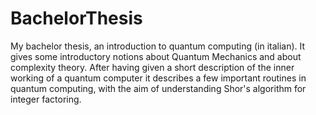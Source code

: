 # BachelorThesis
My bachelor thesis, an introduction to quantum computing (in italian).
It gives some introductory notions about Quantum Mechanics and about
complexity theory.
After having given a short description of the inner working of a quantum
computer it describes a few important routines in quantum computing,
with the aim of understanding Shor's algorithm for integer factoring.
